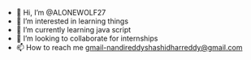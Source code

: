 - 👋 Hi, I’m @ALONEWOLF27
- 👀 I’m interested in learning things
- 🌱 I’m currently learning java script 
- 💞️ I’m looking to collaborate for internships
- 📫 How to reach me gmail-nandireddyshashidharreddy@gmail.com

<!---
ALONEWOLF27/ALONEWOLF27 is a ✨ special ✨ repository because its `README.md` (this file) appears on your GitHub profile.
You can click the Preview link to take a look at your changes.
--->
